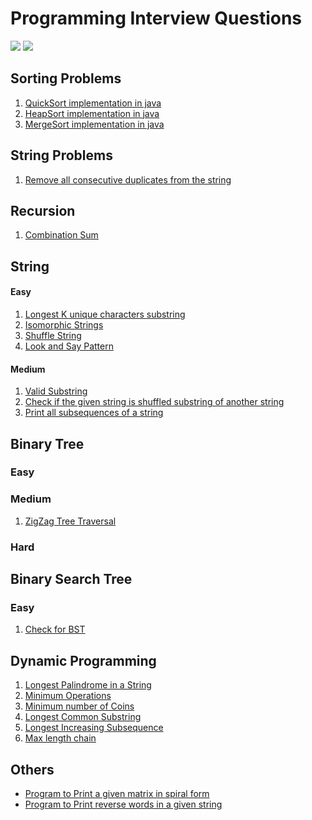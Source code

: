 # Programming Interview Questions
<a href='https://github.com/jatinkumar762/ProgrammingInterviewQuestions#sorting-problems'><img src='https://img.shields.io/badge/Sorting-Problems-green' /></a>
<a href='https://github.com/jatinkumar762/ProgrammingInterviewQuestions#string-problems'><img src='https://img.shields.io/badge/String-Problems-red' /></a>

## Sorting Problems
  1. [QuickSort implementation in java](QuickSort.java)
  2. [HeapSort implementation in java](HeapSort.java)
  3. [MergeSort implementation in java](MergeSort.java)

## String Problems
  1. [Remove all consecutive duplicates from the string]()

## Recursion
  1. [Combination Sum](CombinationSum.md)

## String
   #### Easy
   1. [Longest K unique characters substring](LongestKUniqueCharactersSubstring.md)
   2. [Isomorphic Strings](IsomorphicStrings.md)
   3. [Shuffle String](ShuffleString.md)
   4. [Look and Say Pattern](LookAndSayPattern.md)

   #### Medium
   1. [Valid Substring](ValidSubstring.md)
   2. [Check if the given string is shuffled substring of another string](ShuffleTwoStrings.md)
   3. [Print all subsequences of a string](PrintAllSubSequences.md)

## Binary Tree
  ### Easy
  
  ### Medium
   1. [ZigZag Tree Traversal](ZigZagTreeTraversal.md)
    
  ### Hard

## Binary Search Tree
  ### Easy
  1. [Check for BST](checkBST.md)

## Dynamic Programming
  1. [Longest Palindrome in a String](LongPalSub.java)
  2. [Minimum Operations](MinimumOperations.md)
  3. [Minimum number of Coins](MinimumNumberOfCoins.md)
  4. [Longest Common Substring](LongestCommonSubstring.md)
  5. [Longest Increasing Subsequence](LongestIncreasingSubsequence.md)
  6. [Max length chain](Maxlengthchain.md)

## Others
- [Program to Print a given matrix in spiral form](https://github.com/jatinkumar762/ProgrammingInterviewQuestions/blob/master/SpiralMatrix.cpp)
- [Program to Print reverse words in a given string](https://github.com/jatinkumar762/ProgrammingInterviewQuestions/blob/master/ReverseWord.c)
